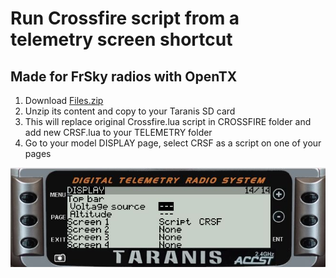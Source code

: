 # Run Crossfire script from a telemetry screen shortcut

## Made for FrSky radios with OpenTX

1. Download [Files.zip](https://raw.githubusercontent.com/kbilicic/CrossfireShortcut/master/DOWNLOADS/Files.zip)
2. Unzip its content and copy to your Taranis SD card
3. This will replace original Crossfire.lua script in CROSSFIRE folder and add new CRSF.lua to your TELEMETRY folder
4. Go to your model DISPLAY page, select CRSF as a script on one of your pages

![](https://raw.githubusercontent.com/kbilicic/CrossfireShortcut/master/IMAGES/X9D.jpg)

